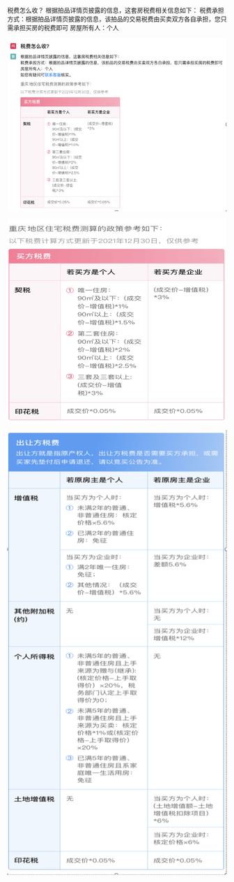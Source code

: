 税费怎么收？
根据拍品详情页披露的信息，这套房税费相关信息如下：
税费承担方式：根据拍品详情页披露的信息，该拍品的交易税费由买卖双方各自承担，您只需承担买房的税费即可
房屋所有人：个人


![alt text](assets/image.png)

![alt text](assets/image-1.png)

![alt text](assets/image-2.png)